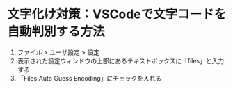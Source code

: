 # 文字化け対策：VSCodeで文字コードを自動判別する方法
1. ファイル > ユーザ設定 > 設定  
2. 表示された設定ウィンドウの上部にあるテキストボックスに「files」と入力する  
3. 「Files:Auto Guess Encoding」にチェックを入れる  